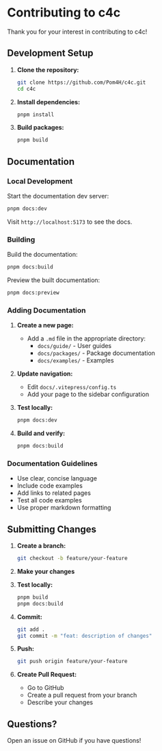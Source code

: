 # Contributing to c4c

Thank you for your interest in contributing to c4c!

## Development Setup

1. **Clone the repository:**
   ```bash
   git clone https://github.com/Pom4H/c4c.git
   cd c4c
   ```

2. **Install dependencies:**
   ```bash
   pnpm install
   ```

3. **Build packages:**
   ```bash
   pnpm build
   ```

## Documentation

### Local Development

Start the documentation dev server:

```bash
pnpm docs:dev
```

Visit `http://localhost:5173` to see the docs.

### Building

Build the documentation:

```bash
pnpm docs:build
```

Preview the built documentation:

```bash
pnpm docs:preview
```

### Adding Documentation

1. **Create a new page:**
   - Add a `.md` file in the appropriate directory:
     - `docs/guide/` - User guides
     - `docs/packages/` - Package documentation
     - `docs/examples/` - Examples

2. **Update navigation:**
   - Edit `docs/.vitepress/config.ts`
   - Add your page to the sidebar configuration

3. **Test locally:**
   ```bash
   pnpm docs:dev
   ```

4. **Build and verify:**
   ```bash
   pnpm docs:build
   ```

### Documentation Guidelines

- Use clear, concise language
- Include code examples
- Add links to related pages
- Test all code examples
- Use proper markdown formatting

## Submitting Changes

1. **Create a branch:**
   ```bash
   git checkout -b feature/your-feature
   ```

2. **Make your changes**

3. **Test locally:**
   ```bash
   pnpm build
   pnpm docs:build
   ```

4. **Commit:**
   ```bash
   git add .
   git commit -m "feat: description of changes"
   ```

5. **Push:**
   ```bash
   git push origin feature/your-feature
   ```

6. **Create Pull Request:**
   - Go to GitHub
   - Create a pull request from your branch
   - Describe your changes

## Questions?

Open an issue on GitHub if you have questions!
